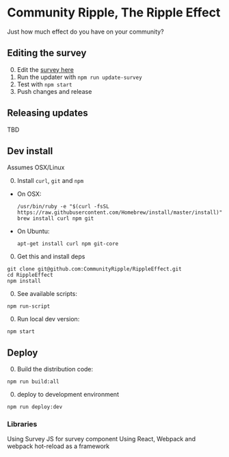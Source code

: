 # Community Ripple, The Ripple Effect

Just how much effect do you have on your community?

## Editing the survey

0. Edit the [survey here](https://surveyjs.io/Service/EditSurvey/7da3d70b-c4d2-4409-85a1-27353475c64d)
0. Run the updater with `npm run update-survey`
0. Test with `npm start`
0. Push changes and release

## Releasing updates
TBD

## Dev install

Assumes OSX/Linux

0. Install `curl`, `git` and `npm`
  * On OSX:
  
    ```
    /usr/bin/ruby -e "$(curl -fsSL https://raw.githubusercontent.com/Homebrew/install/master/install)"
    brew install curl npm git
    ```
  * On Ubuntu:

    ```
    apt-get install curl npm git-core 
    ```
0. Get this and install deps
  
  ```
  git clone git@github.com:CommunityRipple/RippleEffect.git
  cd RippleEffect
  npm install
  ```
0. See available scripts:
  ```
  npm run-script
  ```
0. Run local dev version:
  ```
  npm start  
  ```
  
## Deploy

0. Build the distribution code:
  ```
  npm run build:all
  ```

0. deploy to development environment
  ```
  npm run deploy:dev
  ```
  
### Libraries
Using Survey JS for survey component
Using React, Webpack and webpack hot-reload as a framework
